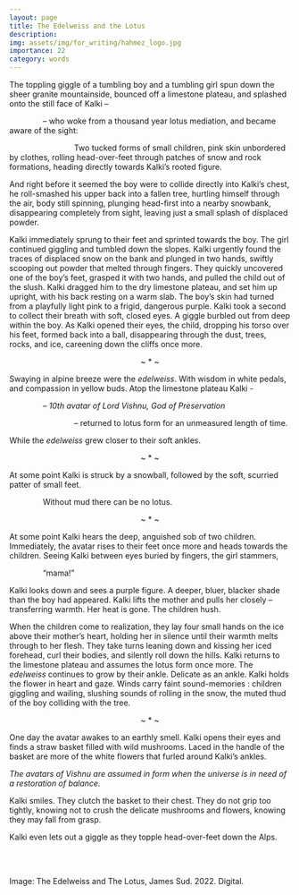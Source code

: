 ```yaml
---
layout: page
title: The Edelweiss and the Lotus
description:
img: assets/img/for_writing/hahmez_logo.jpg
importance: 22
category: words
---
```


The toppling giggle of a tumbling boy and a tumbling girl spun down the sheer granite mountainside, bounced off a limestone plateau, and splashed onto the still face of Kalki –

&emsp;&emsp;&emsp;&emsp; – who woke from a thousand year lotus mediation, and became aware of the sight:

&emsp;&emsp;&emsp;&emsp;&emsp;&emsp;&emsp;&emsp; Two tucked forms of small children, pink skin unbordered by clothes, rolling head-over-feet through patches of snow and rock formations, heading directly towards Kalki’s rooted figure.

And right before it seemed the boy were to collide directly into Kalki’s chest, he roll-smashed his upper back into a fallen tree, hurtling himself through the air, body still spinning, plunging head-first into a nearby snowbank, disappearing completely from sight, leaving just a small splash of displaced powder.

Kalki immediately sprung to their feet and sprinted towards the boy. The girl continued giggling and tumbled down the slopes. Kalki urgently found the traces of displaced snow on the bank and plunged in two hands, swiftly scooping out powder that melted through fingers. They quickly uncovered one of the boy’s feet, grasped it with two hands, and pulled the child out of the slush. Kalki dragged him to the dry limestone plateau, and set him up upright, with his back resting on a warm slab. The boy’s skin had turned from a playfully light pink to a frigid, dangerous purple. Kalki took a second to collect their breath with soft, closed eyes. A giggle burbled out from deep within the boy. As Kalki opened their eyes, the child, dropping his torso over his feet, formed back into a ball, disappearing through the dust, trees, rocks, and ice, careening down the cliffs once more.

<p><center> ~ * ~ </center></p>

Swaying in alpine breeze were the *edelweiss*. With wisdom in white pedals, and compassion in yellow buds. Atop the limestone plateau Kalki - 

&emsp;&emsp;&emsp;&emsp; – *10th avatar of Lord Vishnu, God of Preservation*

&emsp;&emsp;&emsp;&emsp;&emsp;&emsp;&emsp;&emsp; – returned to lotus form for an unmeasured length of time. 

While the *edelweiss* grew closer to their soft ankles.

<p><center> ~ * ~ </center></p>

At some point Kalki is struck by a snowball, followed by the soft, scurried patter of small feet. 

&emsp;&emsp;&emsp;&emsp; Without mud there can be no lotus.

<p><center> ~ * ~ </center></p>

At some point Kalki hears the deep, anguished sob of two children. Immediately, the avatar rises to their feet once more and heads towards the children. Seeing Kalki between eyes buried by fingers, the girl stammers,

&emsp;&emsp;&emsp;&emsp; “mama!” 

Kalki looks down and sees a purple figure. A deeper, bluer, blacker shade than the boy had appeared. Kalki lifts the mother and pulls her closely – transferring warmth. Her heat is gone. The children hush.

When the children come to realization, they lay four small hands on the ice above their mother’s heart, holding her in silence until their warmth melts through to her flesh. They take turns leaning down and kissing her iced forehead, curl their bodies, and silently roll down the hills. 
Kalki returns to the limestone plateau and assumes the lotus form once more. The *edelweiss* continues to grow by their ankle. Delicate as an ankle. Kalki holds the flower in heart and gaze. Winds carry faint sound-memories : children giggling and wailing, slushing sounds of rolling in the snow, the muted thud of the boy colliding with the tree. 

<p><center> ~ * ~ </center></p>

One day the avatar awakes to an earthly smell. Kalki opens their eyes and finds a straw basket filled with wild mushrooms. Laced in the handle of the basket are more of the white flowers that furled around Kalki’s ankles.

*The avatars of Vishnu are assumed in form when the universe is in need of a restoration of balance.*

Kalki smiles. They clutch the basket to their chest. They do not grip too tightly, knowing not to crush the delicate mushrooms and flowers, knowing they may fall from grasp.

Kalki even lets out a giggle as they topple head-over-feet down the Alps.

<br/><br/>

Image: The Edelweiss and The Lotus, James Sud. 2022. Digital.
